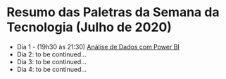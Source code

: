 # Resumo das Paletras da Semana da Tecnologia (Julho de 2020)

* Dia 1 - (19h30 às 21:30) [Análise de Dados com Power BI](https://github.com/giseleml/semanaTechUnicesumar/blob/master/Dia1/dia1.mk)
* Dia 2: to be continued...
* Dia 3: to be continued...
* Dia 4: to be continued...
